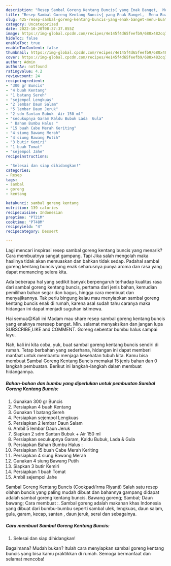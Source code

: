 ```yaml
---
description: "Resep Sambal Goreng Kentang Buncis{ yang Enak Banget,  Menu Buat lebaran"
title: "Resep Sambal Goreng Kentang Buncis{ yang Enak Banget,  Menu Buat lebaran"
slug: 425-resep-sambal-goreng-kentang-buncis-yang-enak-banget-menu-buat-lebaran
category: Uncategorized
date: 2022-10-20T08:37:37.055Z
image: https://img-global.cpcdn.com/recipes/4e145f4d65feefb9/680x482cq70/sambal-goreng-kentang-buncis-foto-resep-utama.jpg
hideToc: false
enableToc: true
enableTocContent: false
thumbnail: https://img-global.cpcdn.com/recipes/4e145f4d65feefb9/680x482cq70/sambal-goreng-kentang-buncis-foto-resep-utama.jpg
cover: https://img-global.cpcdn.com/recipes/4e145f4d65feefb9/680x482cq70/sambal-goreng-kentang-buncis-foto-resep-utama.jpg
author: Admin
authorAv: notfound
ratingvalue: 4.2
reviewcount: 24
recipeingredient:
- "300 gr Buncis"
- "4 buah Kentang"
- "1 batang Sereh"
- "sejempol Lengkuas"
- "2 lembar Daun Salam"
- "5 lembar Daun Jeruk"
- "2 sdm Santan Bubuk  Air 150 ml"
- "secukupnya Garam Kaldu Bubuk Lada  Gula"
- " Bahan Bumbu Halus "
- "15 buah Cabe Merah Keriting"
- "4 siung Bawang Merah"
- "4 siung Bawang Putih"
- "3 butir Kemiri"
- "1 buah Tomat"
- "sejempol Jahe"
recipeinstructions:

- "Selesai dan siap dihidangkan!"
categories:
- Resep
tags:
- sambal
- goreng
- kentang

katakunci: sambal goreng kentang 
nutrition: 139 calories
recipecuisine: Indonesian
preptime: "PT21M"
cooktime: "PT48M"
recipeyield: "4"
recipecategory: Dessert

---
```



Lagi mencari inspirasi resep sambal goreng kentang buncis yang menarik? Cara membuatnya sangat gampang. Tapi Jika salah mengolah maka hasilnya tidak akan memuaskan dan bahkan tidak sedap. Padahal sambal goreng kentang buncis yang enak seharusnya punya aroma dan rasa yang dapat memancing selera kita.


Ada beberapa hal yang sedikit banyak berpengaruh terhadap kualitas rasa dari sambal goreng kentang buncis, pertama dari jenis bahan, kemudian pemilihan bahan segar dan bagus, hingga cara membuat dan menyajikannya. Tak perlu bingung kalau mau menyiapkan sambal goreng kentang buncis enak di rumah, karena asal sudah tahu caranya maka hidangan ini dapat menjadi suguhan istimewa.

Hai semua😊Kali ini Madam mau share resep sambal goreng kentang buncis yang enaknya meresep banget. Min. selamat menyaksikan dan jangan lupa SUBSCRIBE,LIKE and COMMENT. Goreng sebentar bumbu halus sampai layu.


Nah, kali ini kita coba, yuk, buat sambal goreng kentang buncis sendiri di rumah. Tetap berbahan yang sederhana, hidangan ini dapat memberi manfaat untuk membantu menjaga kesehatan tubuh kita. Kamu bisa membuat Sambal Goreng Kentang Buncis memakai 15 jenis bahan dan 0 langkah pembuatan. Berikut ini langkah-langkah dalam membuat hidangannya.

<!--inarticleads1-->

##### Bahan-bahan dan bumbu yang diperlukan untuk pembuatan Sambal Goreng Kentang Buncis:

1. Gunakan 300 gr Buncis
1. Persiapkan 4 buah Kentang
1. Gunakan 1 batang Sereh
1. Persiapkan sejempol Lengkuas
1. Persiapkan 2 lembar Daun Salam
1. Ambil 5 lembar Daun Jeruk
1. Siapkan 2 sdm Santan Bubuk + Air 150 ml
1. Persiapkan secukupnya Garam, Kaldu Bubuk, Lada &amp; Gula
1. Persiapkan  Bahan Bumbu Halus :
1. Persiapkan 15 buah Cabe Merah Keriting
1. Persiapkan 4 siung Bawang Merah
1. Gunakan 4 siung Bawang Putih
1. Siapkan 3 butir Kemiri
1. Persiapkan 1 buah Tomat
1. Ambil sejempol Jahe


Sambal Goreng Kentang Buncis (Cookpad/Irma Riyanti) Salah satu resep olahan buncis yang paling mudah dibuat dan bahannya gampang didapat adalah sambal goreng kentang buncis. Bawang goreng; Sambal; Daun bawang; Cara membuat :. Sambal goreng adalah makanan khas Indonesia yang dibuat dari bumbu-bumbu seperti sambal ulek, lengkuas, daun salam, gula, garam, kecap, santan , daun jeruk, serai dan sebagainya. 

<!--inarticleads2-->

##### Cara membuat Sambal Goreng Kentang Buncis:


1. Selesai dan siap dihidangkan!



Bagaimana? Mudah bukan? Itulah cara menyiapkan sambal goreng kentang buncis yang bisa kamu praktikkan di rumah. Semoga bermanfaat dan selamat mencoba!
